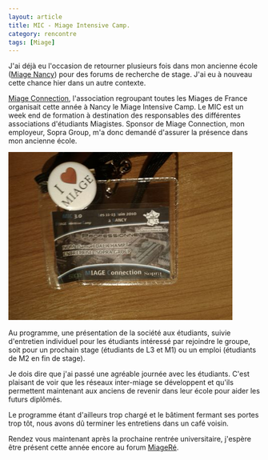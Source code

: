 ```yaml
---
layout: article
title: MIC - Miage Intensive Camp.
category: rencontre
tags: [Miage]
---
```


J'ai déjà eu l'occasion de retourner plusieurs fois dans mon ancienne école ([Miage Nancy](http://www.miagenancy.com))
pour des forums de recherche de stage. J'ai eu à nouveau cette chance hier dans un autre contexte.

[Miage Connection](http://miage.net/), l'association regroupant toutes les Miages de France organisait cette année à
Nancy le Miage Intensive Camp. Le MIC est un week end de formation à destination des  responsables des différentes
associations d'étudiants Miagistes. Sponsor de Miage Connection, mon employeur, Sopra Group, m'a donc demandé d'assurer
la présence dans mon ancienne école.

![Mon Badge pour la journée](/images/2010/badgemic_m.jpg "Mon Badge pour la journée")

Au programme, une présentation de la société aux étudiants, suivie d'entretien individuel pour les étudiants intéressé
par rejoindre le groupe, soit pour un prochain stage (étudiants de L3 et M1) ou un emploi (étudiants de M2 en fin de
stage).

Je dois dire que j'ai passé une agréable journée avec les étudiants. C'est plaisant de voir que les réseaux inter-miage
se développent et qu'ils permettent maintenant aux anciens de revenir dans leur école pour aider les futurs diplômés.

Le programme étant d'ailleurs trop chargé et le bâtiment fermant ses portes trop tôt, nous avons dû terminer les
entretiens dans un café voisin.

Rendez vous maintenant après la prochaine rentrée universitaire, j'espère être présent cette année encore au forum
[MiageRé](http://www.miagere.com/).
